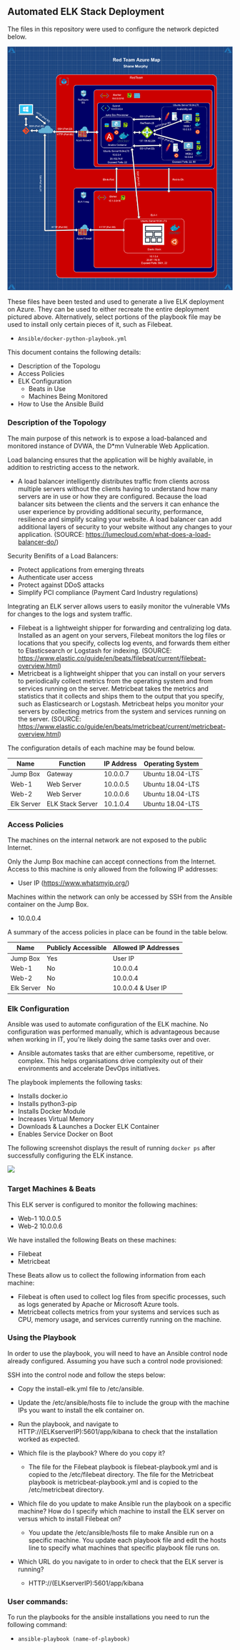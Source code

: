 ## Automated ELK Stack Deployment

The files in this repository were used to configure the network depicted below.

![](Images/RedTeamAzureMap.png)

These files have been tested and used to generate a live ELK deployment on Azure. They can be used to either recreate the entire deployment pictured above. Alternatively, select portions of the playbook file may be used to install only certain pieces of it, such as Filebeat.

  - `Ansible/docker-python-playbook.yml`

This document contains the following details:
- Description of the Topologu
- Access Policies
- ELK Configuration
  - Beats in Use
  - Machines Being Monitored
- How to Use the Ansible Build

### Description of the Topology

The main purpose of this network is to expose a load-balanced and monitored instance of DVWA, the D*mn Vulnerable Web Application.

Load balancing ensures that the application will be highly available, in addition to restricting access to the network.
- A load balancer intelligently distributes traffic from clients across multiple servers without the clients having to understand how many servers are in use or how they are configured. Because the load balancer sits between the clients and the servers it can enhance the user experience by providing additional security, performance, resilience and simplify scaling your website. A load balancer can add additional layers of security to your website without any changes to your application. (SOURCE: https://lumecloud.com/what-does-a-load-balancer-do/)

Security Benifits of a Load Balancers:
- Protect applications from emerging threats
- Authenticate user access
- Protect against DDoS attacks
- Simplify PCI compliance (Payment Card Industry regulations)

Integrating an ELK server allows users to easily monitor the vulnerable VMs for changes to the logs and system traffic.
- Filebeat is a lightweight shipper for forwarding and centralizing log data. Installed as an agent on your servers, Filebeat monitors the log files or locations that you specify, collects log events, and forwards them either to Elasticsearch or Logstash for indexing. (SOURCE: https://www.elastic.co/guide/en/beats/filebeat/current/filebeat-overview.html)
- Metricbeat is a lightweight shipper that you can install on your servers to periodically collect metrics from the operating system and from services running on the server. Metricbeat takes the metrics and statistics that it collects and ships them to the output that you specify, such as Elasticsearch or Logstash. Metricbeat helps you monitor your servers by collecting metrics from the system and services running on the server. (SOURCE: https://www.elastic.co/guide/en/beats/metricbeat/current/metricbeat-overview.html)

The configuration details of each machine may be found below.

| Name       | Function         | IP Address | Operating System |
|------------|------------------|------------|------------------|
| Jump Box   | Gateway          | 10.0.0.7   | Ubuntu 18.04-LTS |
| Web-1      | Web Server       | 10.0.0.5   | Ubuntu 18.04-LTS |
| Web-2      | Web Server       | 10.0.0.6   | Ubuntu 18.04-LTS |
| Elk Server | ELK Stack Server | 10.1.0.4   | Ubuntu 18.04-LTS |

### Access Policies

The machines on the internal network are not exposed to the public Internet. 

Only the Jump Box machine can accept connections from the Internet. Access to this machine is only allowed from the following IP addresses:
- User IP (https://www.whatsmyip.org/)

Machines within the network can only be accessed by SSH from the Ansible container on the Jump Box.
- 10.0.0.4

A summary of the access policies in place can be found in the table below.

| Name       | Publicly Accessible  | Allowed IP Addresses |
|------------|----------------------|----------------------|
| Jump Box   | Yes                  | User IP              |
| Web-1      | No                   | 10.0.0.4             |
| Web-2      | No                   | 10.0.0.4             |
| Elk Server | No                   | 10.0.0.4 & User IP   |

### Elk Configuration

Ansible was used to automate configuration of the ELK machine. No configuration was performed manually, which is advantageous because when working in IT, you're likely doing the same tasks over and over. 

- Ansible automates tasks that are either cumbersome, repetitive, or complex. This helps organisations drive complexity out of their environments and accelerate DevOps initiatives.

The playbook implements the following tasks:
- Installs docker.io
- Installs python3-pip
- Installs Docker Module
- Increases Virtual Memory
- Downloads & Launches a Docker ELK Container
- Enables Service Docker on Boot

The following screenshot displays the result of running `docker ps` after successfully configuring the ELK instance.

![](Images/docker-sebp-elk)

### Target Machines & Beats
This ELK server is configured to monitor the following machines:
- Web-1 10.0.0.5
- Web-2 10.0.0.6

We have installed the following Beats on these machines:
- Filebeat
- Metricbeat

These Beats allow us to collect the following information from each machine:
- Filebeat is often used to collect log files from specific processes, such as logs generated by Apache or Microsoft Azure tools.
- Metricbeat collects metrics from your systems and services such as CPU, memory usage, and services currently running on the machine.

### Using the Playbook
In order to use the playbook, you will need to have an Ansible control node already configured. Assuming you have such a control node provisioned: 

SSH into the control node and follow the steps below:
- Copy the install-elk.yml file to /etc/ansible.
- Update the /etc/ansible/hosts file to include the group with the machine IPs you want to install the elk container on.
- Run the playbook, and navigate to HTTP://(ELKserverIP):5601/app/kibana to check that the installation worked as expected.

- Which file is the playbook? Where do you copy it?
  - The file for the Filebeat playbook is filebeat-playbook.yml and is copied to the /etc/filebeat directory. The file for the Metricbeat playbook is metricbeat-playbook.yml and is copied to the /etc/metricbeat directory.
- Which file do you update to make Ansible run the playbook on a specific machine? How do I specify which machine to install the ELK server on versus which to install Filebeat on?
  - You update the /etc/ansible/hosts file to make Ansible run on a specific machine. You update each playbook file and edit the hosts line to specify what machines that specific playbook file runs on.
- Which URL do you navigate to in order to check that the ELK server is running?
  - HTTP://(ELKserverIP):5601/app/kibana

### User commands:
To run the playbooks for the ansible installations you need to run the following command:
- `ansible-playbook (name-of-playbook)`